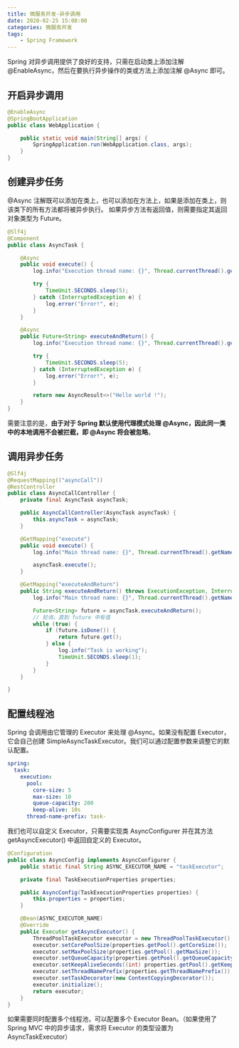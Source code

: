 ```yaml
---
title: 微服务开发-异步调用
date: 2020-02-25 15:08:00
categories: 微服务开发
tags:
    - Spring Framework
---
```

Spring 对异步调用提供了良好的支持，只需在启动类上添加注解 @EnableAsync，然后在要执行异步操作的类或方法上添加注解 @Async 即可。

## 开启异步调用
```java
@EnableAsync
@SpringBootApplication
public class WebApplication {

    public static void main(String[] args) {
        SpringApplication.run(WebApplication.class, args);
    }
}
```

## 创建异步任务
@Async 注解既可以添加在类上，也可以添加在方法上，如果是添加在类上，则该类下的所有方法都将被异步执行。
如果异步方法有返回值，则需要指定其返回对象类型为 Future。

```java
@Slf4j
@Component
public class AsyncTask {

    @Async
    public void execute() {
        log.info("Execution thread name: {}", Thread.currentThread().getName());

        try {
            TimeUnit.SECONDS.sleep(5);
        } catch (InterruptedException e) {
            log.error("Error!", e);
        }
    }

    @Async
    public Future<String> executeAndReturn() {
        log.info("Execution thread name: {}", Thread.currentThread().getName());

        try {
            TimeUnit.SECONDS.sleep(5);
        } catch (InterruptedException e) {
            log.error("Error!", e);
        }

        return new AsyncResult<>("Hello world !");
    }
}
```

需要注意的是，**由于对于 Spring 默认使用代理模式处理 @Async，因此同一类中的本地调用不会被拦截，即 @Async 将会被忽略**。

## 调用异步任务
```java
@Slf4j
@RequestMapping(("asyncCall"))
@RestController
public class AsyncCallController {
    private final AsyncTask asyncTask;

    public AsyncCallController(AsyncTask asyncTask) {
        this.asyncTask = asyncTask;
    }

    @GetMapping("execute")
    public void execute() {
        log.info("Main thread name: {}", Thread.currentThread().getName());

        asyncTask.execute();
    }

    @GetMapping("executeAndReturn")
    public String executeAndReturn() throws ExecutionException, InterruptedException {
        log.info("Main thread name: {}", Thread.currentThread().getName());

        Future<String> future = asyncTask.executeAndReturn();
        // 轮询，直到 future 中有值
        while (true) {
            if (future.isDone()) {
                return future.get();
            } else {
                log.info("Task is working");
                TimeUnit.SECONDS.sleep(1);
            }
        }
    }

}
```

## 配置线程池
Spring 会调用由它管理的 Executor 来处理 @Async。如果没有配置 Executor，它会自己创建 SimpleAsyncTaskExecutor。我们可以通过配置参数来调整它的默认配置。

```yaml
spring:
  task:
    execution:
      pool:
        core-size: 5
        max-size: 10
        queue-capacity: 200
        keep-alive: 10s
      thread-name-prefix: task-
```

我们也可以自定义 Executor，只需要实现类 AsyncConfigurer 并在其方法 getAsyncExecutor() 中返回自定义的 Executor。

```java
@Configuration
public class AsyncConfig implements AsyncConfigurer {
    public static final String ASYNC_EXECUTOR_NAME = "taskExecutor";

    private final TaskExecutionProperties properties;

    public AsyncConfig(TaskExecutionProperties properties) {
        this.properties = properties;
    }

    @Bean(ASYNC_EXECUTOR_NAME)
    @Override
    public Executor getAsyncExecutor() {
        ThreadPoolTaskExecutor executor = new ThreadPoolTaskExecutor();
        executor.setCorePoolSize(properties.getPool().getCoreSize());
        executor.setMaxPoolSize(properties.getPool().getMaxSize());
        executor.setQueueCapacity(properties.getPool().getQueueCapacity());
        executor.setKeepAliveSeconds((int) properties.getPool().getKeepAlive().getSeconds());
        executor.setThreadNamePrefix(properties.getThreadNamePrefix());
        executor.setTaskDecorator(new ContextCopyingDecorator());
        executor.initialize();
        return executor;
    }
}
```

如果需要同时配置多个线程池，可以配置多个 Executor Bean。（如果使用了 Spring MVC 中的异步请求，需求将 Executor 的类型设置为 AsyncTaskExecutor）